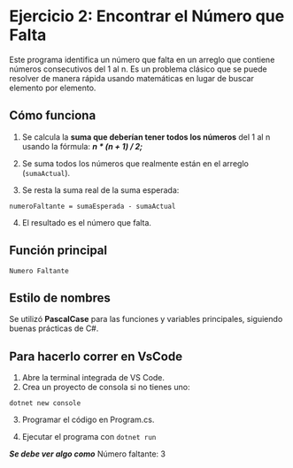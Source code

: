 # Ejercicio 2: Encontrar el Número que Falta

Este programa identifica un número que falta en un arreglo que contiene números consecutivos del 1 al n. Es un problema clásico que se puede resolver de manera rápida usando matemáticas en lugar de buscar elemento por elemento.

## Cómo funciona

1. Se calcula la **suma que deberían tener todos los números** del 1 al n usando la fórmula: ***n * (n + 1) / 2;***

2. Se suma todos los números que realmente están en el arreglo (`sumaActual`).
3. Se resta la suma real de la suma esperada:

`numeroFaltante = sumaEsperada - sumaActual`

4. El resultado es el número que falta.

## Función principal

`Numero Faltante`

## Estilo de nombres

Se utilizó **PascalCase** para las funciones y variables principales, siguiendo buenas prácticas de C#.

## Para hacerlo correr en VsCode

1. Abre la terminal integrada de VS Code.
2. Crea un proyecto de consola si no tienes uno:

`dotnet new console`


3. Programar el código en Program.cs.

4. Ejecutar el programa con `dotnet run`

***Se debe ver algo como***
Número faltante: 3
